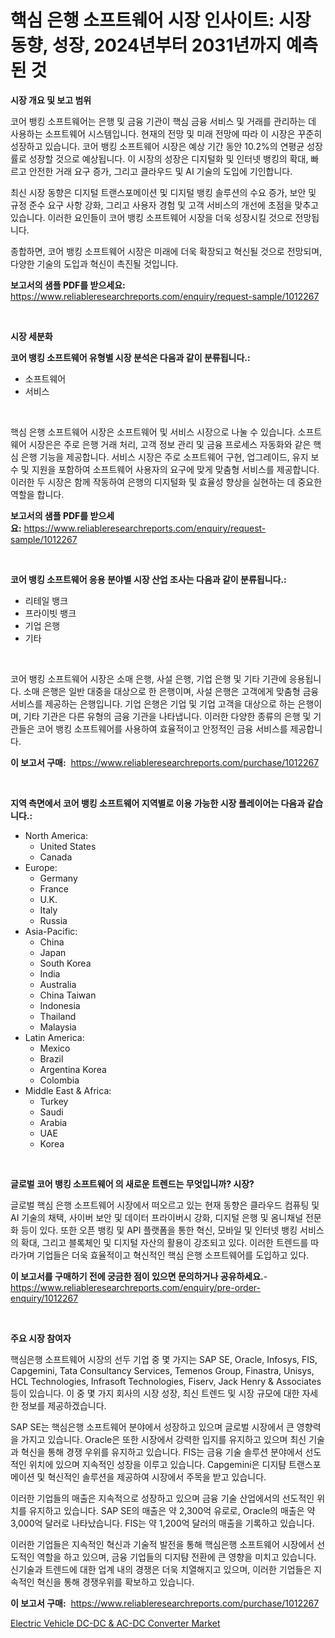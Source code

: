 <p><h1>핵심 은행 소프트웨어 시장 인사이트: 시장 동향, 성장, 2024년부터 2031년까지 예측된 것</h1></p><p><strong>시장 개요 및 보고 범위</strong></p>
<p><p>코어 뱅킹 소프트웨어는 은행 및 금융 기관이 핵심 금융 서비스 및 거래를 관리하는 데 사용하는 소프트웨어 시스템입니다. 현재의 전망 및 미래 전망에 따라 이 시장은 꾸준히 성장하고 있습니다. 코어 뱅킹 소프트웨어 시장은 예상 기간 동안 10.2%의 연평균 성장률로 성장할 것으로 예상됩니다. 이 시장의 성장은 디지털화 및 인터넷 뱅킹의 확대, 빠르고 안전한 거래 요구 증가, 그리고 클라우드 및 AI 기술의 도입에 기인합니다.</p><p>최신 시장 동향은 디지털 트랜스포메이션 및 디지털 뱅킹 솔루션의 수요 증가, 보안 및 규정 준수 요구 사항 강화, 그리고 사용자 경험 및 고객 서비스의 개선에 초점을 맞추고 있습니다. 이러한 요인들이 코어 뱅킹 소프트웨어 시장을 더욱 성장시킬 것으로 전망됩니다.</p><p>종합하면, 코어 뱅킹 소프트웨어 시장은 미래에 더욱 확장되고 혁신될 것으로 전망되며, 다양한 기술의 도입과 혁신이 촉진될 것입니다.</p></p>
<p><strong>보고서의 샘플 PDF를 받으세요:</strong> <a href="https://www.reliableresearchreports.com/enquiry/request-sample/1012267">https://www.reliableresearchreports.com/enquiry/request-sample/1012267</a></p>
<p>&nbsp;</p>
<p><strong>시장 세분화</strong></p>
<p><strong>코어 뱅킹 소프트웨어 유형별 시장 분석은 다음과 같이 분류됩니다.:</strong></p>
<p><ul><li>소프트웨어</li><li>서비스</li></ul></p>
<p>&nbsp;</p>
<p><p>핵심 은행 소프트웨어 시장은 소프트웨어 및 서비스 시장으로 나눌 수 있습니다. 소프트웨어 시장은은 주로 은행 거래 처리, 고객 정보 관리 및 금융 프로세스 자동화와 같은 핵심 은행 기능을 제공합니다. 서비스 시장은 주로 소프트웨어 구현, 업그레이드, 유지 보수 및 지원을 포함하여 소프트웨어 사용자의 요구에 맞게 맞춤형 서비스를 제공합니다. 이러한 두 시장은 함께 작동하여 은행의 디지털화 및 효율성 향상을 실현하는 데 중요한 역할을 합니다.</p></p>
<p><strong>보고서의 샘플 PDF를 받으세요:</strong>&nbsp;<a href="https://www.reliableresearchreports.com/enquiry/request-sample/1012267">https://www.reliableresearchreports.com/enquiry/request-sample/1012267</a></p>
<p>&nbsp;</p>
<p><strong> 코어 뱅킹 소프트웨어 응용 분야별 시장 산업 조사는 다음과 같이 분류됩니다.:</strong></p>
<p><ul><li>리테일 뱅크</li><li>프라이빗 뱅크</li><li>기업 은행</li><li>기타</li></ul></p>
<p>&nbsp;</p>
<p><p>코어 뱅킹 소프트웨어 시장은 소매 은행, 사설 은행, 기업 은행 및 기타 기관에 응용됩니다. 소매 은행은 일반 대중을 대상으로 한 은행이며, 사설 은행은 고객에게 맞춤형 금융 서비스를 제공하는 은행입니다. 기업 은행은 기업 및 기업 고객을 대상으로 하는 은행이며, 기타 기관은 다른 유형의 금융 기관을 나타냅니다. 이러한 다양한 종류의 은행 및 기관들은 코어 뱅킹 소프트웨어를 사용하여 효율적이고 안정적인 금융 서비스를 제공합니다.</p></p>
<p><strong>이 보고서 구매:</strong>&nbsp; <a href="https://www.reliableresearchreports.com/purchase/1012267">https://www.reliableresearchreports.com/purchase/1012267</a></p>
<p>&nbsp;</p>
<p><strong>지역 측면에서 코어 뱅킹 소프트웨어 지역별로 이용 가능한 시장 플레이어는 다음과 같습니다.:</strong></p>
<p><ul>
    <li>
        North America:
        <ul>
            <li>United States</li>
            <li>Canada</li>
        </ul>
    </li>
    <li>
        Europe:
        <ul>
            <li>Germany</li>
            <li>France</li>
            <li>U.K.</li>
            <li>Italy</li>
            <li>Russia</li>
        </ul>
    </li>
    <li>
        Asia-Pacific:
        <ul>
            <li>China</li>
            <li>Japan</li>
            <li>South Korea</li>
            <li>India</li>
            <li>Australia</li>
            <li>China Taiwan</li>
            <li>Indonesia</li>
            <li>Thailand</li>
            <li>Malaysia</li>
        </ul>
    </li>
    <li>
        Latin America:
        <ul>
            <li>Mexico</li>
            <li>Brazil</li>
            <li>Argentina Korea</li>
            <li>Colombia</li>
        </ul>
    </li>
    <li>
        Middle East & Africa:
        <ul>
            <li>Turkey</li>
            <li>Saudi</li>
            <li>Arabia</li>
            <li>UAE</li>
            <li>Korea</li>
        </ul>
    </li>
    </ul></p>
<p>&nbsp;</p>
<p><strong>글로벌 코어 뱅킹 소프트웨어 의 새로운 트렌드는 무엇입니까? 시장?</strong></p>
<p><p>글로벌 핵심 은행 소프트웨어 시장에서 떠오르고 있는 현재 동향은 클라우드 컴퓨팅 및 AI 기술의 채택, 사이버 보안 및 데이터 프라이버시 강화, 디지털 은행 및 옴니채널 전문화 등이 있다. 또한 오픈 뱅킹 및 API 플랫폼을 통한 혁신, 모바일 및 인터넷 뱅킹 서비스의 확대, 그리고 블록체인 및 디지털 자산의 활용이 강조되고 있다. 이러한 트렌드를 따라가며 기업들은 더욱 효율적이고 혁신적인 핵심 은행 소프트웨어를 도입하고 있다.</p></p>
<p><strong>이 보고서를 구매하기 전에 궁금한 점이 있으면 문의하거나 공유하세요.</strong>- <a href="https://www.reliableresearchreports.com/enquiry/pre-order-enquiry/1012267">https://www.reliableresearchreports.com/enquiry/pre-order-enquiry/1012267</a></p>
<p>&nbsp;</p>
<p><strong>주요 시장 참여자</strong></p>
<p><p>핵심은행 소프트웨어 시장의 선두 기업 중 몇 가지는 SAP SE, Oracle, Infosys, FIS, Capgemini, Tata Consultancy Services, Temenos Group, Finastra, Unisys, HCL Technologies, Infrasoft Technologies, Fiserv, Jack Henry & Associates 등이 있습니다. 이 중 몇 가지 회사의 시장 성장, 최신 트렌드 및 시장 규모에 대한 자세한 정보를 제공하겠습니다.</p><p>SAP SE는 핵심은행 소프트웨어 분야에서 성장하고 있으며 글로벌 시장에서 큰 영향력을 가지고 있습니다. Oracle은 또한 시장에서 강력한 입지를 유지하고 있으며 최신 기술과 혁신을 통해 경쟁 우위를 유지하고 있습니다. FIS는 금융 기술 솔루션 분야에서 선도적인 위치에 있으며 지속적인 성장을 이루고 있습니다. Capgemini은 디지턈 트랜스포메이션 및 혁신적인 솔루션을 제공하여 시장에서 주목을 받고 있습니다.</p><p>이러한 기업들의 매출은 지속적으로 성장하고 있으며 금융 기술 산업에서의 선도적인 위치를 유지하고 있습니다. SAP SE의 매출은 약 2,300억 유로로, Oracle의 매출은 약 3,000억 달러로 나타났습니다. FIS는 약 1,200억 달러의 매출을 기록하고 있습니다.</p><p>이러한 기업들은 지속적인 혁신과 기술적 발전을 통해 핵심은행 소프트웨어 시장에서 선도적인 역할을 하고 있으며, 금융 기업들의 디지턈 전환에 큰 영향을 미치고 있습니다. 신기술과 트렌드에 대한 업계 내의 경쟁은 더욱 치열해지고 있으며, 이러한 기업들은 지속적인 혁신을 통해 경쟁우위를 확보하고 있습니다.</p></p>
<p><strong>이 보고서 구매:</strong>&nbsp;&nbsp;<a href="https://www.reliableresearchreports.com/purchase/1012267">https://www.reliableresearchreports.com/purchase/1012267</a></p>
<p><p><a href="https://cautious-neon-760.notion.site/Electric-Vehicle-DC-DC-AC-DC-Converter-Market-Size-Evaluating-its-Market-Trends-Growth-and-Proj-744a7b9c51044c4987013dfea349959f">Electric Vehicle DC-DC & AC-DC Converter Market</a></p></p>
